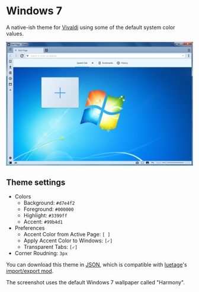 # Windows 7

A native-ish theme for [Vivaldi](https://vivaldi.com) using some of the default system color values.

![Screenshot](screenshot.png)

## Theme settings

* Colors
  * Background: `#d7e4f2`
  * Foreground: `#000000`
  * Highlight: `#3399ff`
  * Accent: `#99b4d1`
* Preferences
  * Accent Color from Active Page: `[ ]`
  * Apply Accent Color to Windows: `[✓]`
  * Transparent Tabs: `[✓]`
* Corner Roudning: `3px`

You can download this theme in [JSON](theme.json), which is compatible with [luetage](https://github.com/luetage)'s [import/export mod](https://forum.vivaldi.net/topic/33154/import-and-export-themes).

The screenshot uses the default Windows 7 wallpaper called "Harmony".
